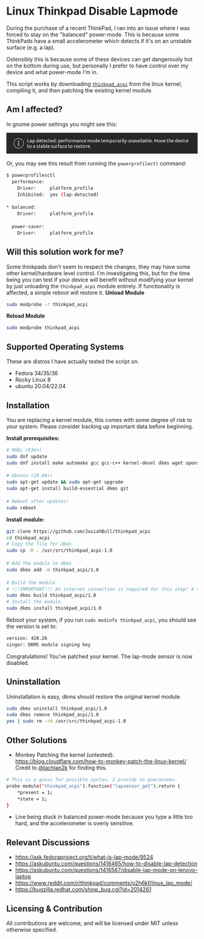 # Linux Thinkpad Disable Lapmode

During the purchase of a recent ThinkPad, I ran into an issue where I was forced to stay on the "balanced" power-mode. This is because some ThinkPads have a small accelerometer which detects if it's on an unstable surface (e.g. a lap).

Ostensibly this is because some of these devices can get dangerously hot on the bottom during use, but personally I prefer to have control over my device and what power-mode I'm in.


This script works by downloading [`thinkpad_acpi`](https://github.com/torvalds/linux/blob/master/drivers/platform/x86/thinkpad_acpi.c) from the linux kernel, compiling it, and then patching the existing kernel module.


## Am I affected?
In gnome power settings you might see this:

<img src="./example-img.png" alt="screenshot of an output demonstrating lapmode enabled"/>

Or, you may see this result from running the `powerprofilectl` command:
```bash
$ powerprofilesctl
  performance:
    Driver:     platform_profile
    Inhibited:  yes (lap-detected)

* balanced:
    Driver:     platform_profile

  power-saver:
    Driver:     platform_profile

```

## Will this solution work for me?
Some thinkpads don't seem to respect the changes, they may have some other kernel/hardware level control. I'm investigating this, but for the time being you can test if your device will benefit without modifying your kernel by just unloading the `thinkpad_acpi` module entirely. If functionality is affected, a simple reboot will restore it.
**Unload Module**
```bash
sudo modprobe -r thinkpad_acpi
```
**Reload Module**
```bash
sudo modprobe thinkpad_acpi
```

## Supported Operating Systems
These are distros I have actually tested the script on.
- Fedora 34/35/36
- Rocky Linux 8
- ubuntu 20.04/22.04

## Installation

You are replacing a kernel module, this comes with some degree of risk to your system. Please consider backing up important data before beginning.

**Install prerequisites:**
```bash
# RHEL (F34+)
sudo dnf update
sudo dnf install make automake gcc gcc-c++ kernel-devel dkms wget openssl git

# Ubuntu (20.04+)
sudo apt-get update && sudo apt-get upgrade
sudo apt-get install build-essential dkms git

# Reboot after updates!
sudo reboot
```

**Install module:**
```bash
git clone https://github.com/JosiahBull/thinkpad_acpi
cd thinkpad_acpi
# Copy the file for dkms
sudo cp -R . /usr/src/thinkpad_acpi-1.0

# Add the module to dkms
sudo dkms add -m thinkpad_acpi/1.0

# Build the module
# !!!IMPORTANT!!! An internet connection is required for this step! A script will automatically download and patch files from the linux kernel. See scripts/download.sh for more information.
sudo dkms build thinkpad_acpi/1.0
# Install the module
sudo dkms install thinkpad_acpi/1.0
```

Reboot your system, if you run `sudo modinfo thinkpad_acpi`, you should see the version is set to:
```bash
version: 420.26
singer: DKMS module signing key
```

Congratulations! You've patched your kernel. The lap-mode sensor is now disabled.

## Uninstallation
Uninstallation is easy, dkms should restore the original kernel module.

```bash
sudo dkms uninstall thinkpad_acpi/1.0
sudo dkms remove thinkpad_acpi/1.0
yes | sudo rm -rd /usr/src/thinkpad_acpi-1.0
```

## Other Solutions

- Monkey Patching the kernel (untested): https://blog.cloudflare.com/how-to-monkey-patch-the-linux-kernel/ Credit to [@lachlan2k](https://github.com/lachlan2k) for finding this.
```bash
# This is a guess for possible syntax, I provide no guarantees.
probe module("thinkpad_acpi").function("lapsensor_get").return {
    *present = 1;
    *state = 1;
}
```
- Live being stuck in balanced power-mode because you type a little too hard, and the accelerometer is overly sensitive.

## Relevant Discussions

- https://ask.fedoraproject.org/t/what-is-lap-mode/9524
- https://askubuntu.com/questions/1416465/how-to-disable-lap-detection
- https://askubuntu.com/questions/1416567/disable-lap-mode-on-lenovo-laptop
- https://www.reddit.com/r/thinkpad/comments/o2h6kf/linux_lap_mode/
- https://bugzilla.redhat.com/show_bug.cgi?id=2014261

## Licensing & Contribution

All contributions are welcome, and will be licensed under MIT unless otherwise specified.